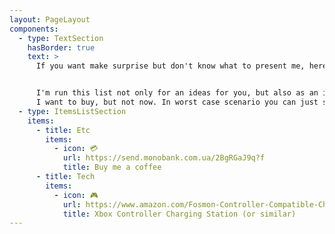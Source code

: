 ```yaml
---
layout: PageLayout
components:
  - type: TextSection
    hasBorder: true
    text: >
      If you want make surprise but don't know what to present me, here are some ideas to help you 😊


      I'm run this list not only for an ideas for you, but also as an ideas for me - for the things which
      I want to buy, but not now. In worst case scenario you can just send me some beer in non-liquid state 💳
  - type: ItemsListSection
    items:
      - title: Etc
        items:
          - icon: 💳
            url: https://send.monobank.com.ua/2BgRGaJ9q?f
            title: Buy me a coffee
      - title: Tech
        items:
          - icon: 🎮
            url: https://www.amazon.com/Fosmon-Controller-Compatible-Charging-Rechargeable/dp/B01CDCG4KM/?crid=19VQABUSO65EF&sprefix=xbox+charging+stati,aps,107
            title: Xbox Controller Charging Station (or similar)
---
```


